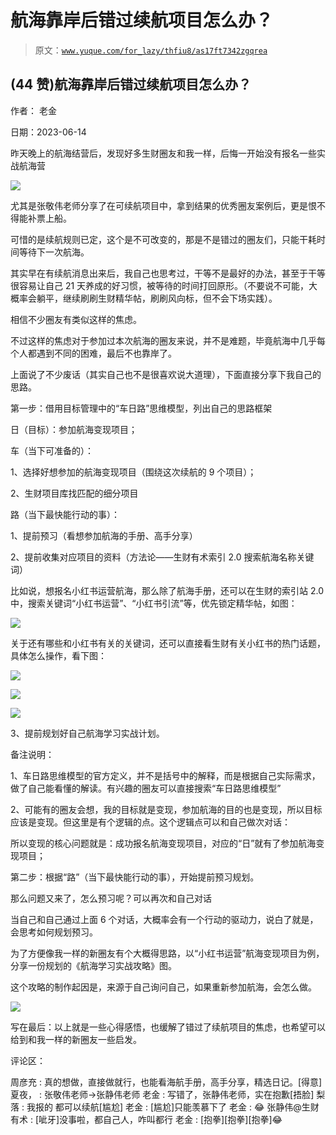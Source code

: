 # 航海靠岸后错过续航项目怎么办？

> 原文：[`www.yuque.com/for_lazy/thfiu8/as17ft7342zgqrea`](https://www.yuque.com/for_lazy/thfiu8/as17ft7342zgqrea)



## (44 赞)航海靠岸后错过续航项目怎么办？ 

作者： 老金 

日期：2023-06-14 

昨天晚上的航海结营后，发现好多生财圈友和我一样，后悔一开始没有报名一些实战航海营 

![](img/e2e4654cc2789e67b1e91e805afa13e0.png) 

尤其是张敬伟老师分享了在可续航项目中，拿到结果的优秀圈友案例后，更是恨不得能补票上船。 

可惜的是续航规则已定，这个是不可改变的，那是不是错过的圈友们，只能干耗时间等待下一次航海。 

其实早在有续航消息出来后，我自己也思考过，干等不是最好的办法，甚至于干等很容易让自己 21 天养成的好习惯，被等待的时间打回原形。（不要说不可能，大概率会躺平，继续刷刷生财精华帖，刷刷风向标，但不会下场实践）。 

相信不少圈友有类似这样的焦虑。 

不过这样的焦虑对于参加过本次航海的圈友来说，并不是难题，毕竟航海中几乎每个人都遇到不同的困难，最后不也靠岸了。 

上面说了不少废话（其实自己也不是很喜欢说大道理），下面直接分享下我自己的思路。 

第一步：借用目标管理中的“车日路”思维模型，列出自己的思路框架 

日（目标）：参加航海变现项目； 

车（当下可准备的）： 

1、选择好想参加的航海变现项目（围绕这次续航的 9 个项目）； 

2、生财项目库找匹配的细分项目 

路（当下最快能行动的事）： 

1、提前预习（看想参加航海的手册、高手分享） 

2、提前收集对应项目的资料（方法论——生财有术索引 2.0 搜索航海名称关键词） 

比如说，想报名小红书运营航海，那么除了航海手册，还可以在生财的索引站 2.0 中，搜索关键词“小红书运营”、“小红书引流”等，优先锁定精华帖，如图： 

![](img/4bffb097829d4d44bcba8e59a859dade.png)  

关于还有哪些和小红书有关的关键词，还可以直接看生财有关小红书的热门话题，具体怎么操作，看下图： 

![](img/3e623374bd0bc5ac5eb384ee0e91a4d0.png)  

![](img/ce51907a9dd2b6301f517e952188b350.png)  

![](img/b1455da9c60da0965384abceb6be373b.png)  

3、提前规划好自己航海学习实战计划。 

备注说明： 

1、车日路思维模型的官方定义，并不是括号中的解释，而是根据自己实际需求，做了自己能看懂的解读。有兴趣的圈友可以直接搜索“车日路思维模型” 

2、可能有的圈友会想，我的目标就是变现，参加航海的目的也是变现，所以目标应该是变现。但这里是有个逻辑的点。这个逻辑点可以和自己做次对话： <ne-quote id="udf144545" data-lake-id="udf144545">

所以变现的核心问题就是：成功报名航海变现项目，对应的“日”就有了参加航海变现项目； 

第二步：根据“路”（当下最快能行动的事），开始提前预习规划。 

那么问题又来了，怎么预习呢？可以再次和自己对话 

当自己和自己通过上面 6 个对话，大概率会有一个行动的驱动力，说白了就是，会思考如何规划预习。 

为了方便像我一样的新圈友有个大概得思路，以“小红书运营”航海变现项目为例，分享一份规划的《航海学习实战攻略》图。 

这个攻略的制作起因是，来源于自己询问自己，如果重新参加航海，会怎么做。 

![](img/0f8db3b3ef5fa1b8c202e8a90f8a0105.png)  

写在最后：以上就是一些心得感悟，也缓解了错过了续航项目的焦虑，也希望可以给到和我一样的新圈友一些启发。 

评论区： 

周彦充 : 真的想做，直接做就行，也能看海航手册，高手分享，精选日记。[得意] 夏夜， : 张敬伟老师→张静伟老师 老金 : 写错了，张静伟老师，实在抱歉[捂脸] 梨落 : 我报的 都可以续航[尴尬] 老金 : [尴尬]只能羡慕下了 老金 : 😂 张静伟@生财有术 : [呲牙]没事啦，都自己人，咋叫都行 老金 : [抱拳][抱拳][抱拳]😂</ne-quote>